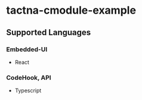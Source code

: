 # tactna-cmodule-example

## Supported Languages

### Embedded-UI
- React

### CodeHook, API
- Typescript